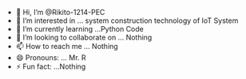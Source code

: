 - 👋 Hi, I’m @Rikito-1214-PEC
- 👀 I’m interested in ... system construction technology of IoT System
- 🌱 I’m currently learning ...Python Code
- 💞️ I’m looking to collaborate on ... Nothing
- 📫 How to reach me ... Nothing
- 😄 Pronouns: ... Mr. R
- ⚡ Fun fact: ...Nothing

<!---
Rikito-1214-PEC/Rikito-1214-PEC is a ✨ special ✨ repository because its `README.md` (this file) appears on your GitHub profile.
You can click the Preview link to take a look at your changes.
--->
